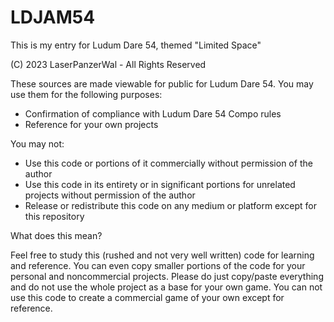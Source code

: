 # LDJAM54

This is my entry for Ludum Dare 54, themed "Limited Space"

(C) 2023 LaserPanzerWal - All Rights Reserved

These sources are made viewable for public for Ludum Dare 54. You may use them for the following purposes:

- Confirmation of compliance with Ludum Dare 54 Compo rules
- Reference for your own projects

You may not:

- Use this code or portions of it commercially without permission of the author
- Use this code in its entirety or in significant portions for unrelated projects without permission of the author
- Release or redistribute this code on any medium or platform except for this repository


What does this mean?

Feel free to study this (rushed and not very well written) code for learning and reference. You can even copy smaller portions of the code for your personal and noncommercial projects.
Please do just copy/paste everything and do not use the whole project as a base for your own game. You can not use this code to create a commercial game of your own except for reference.
